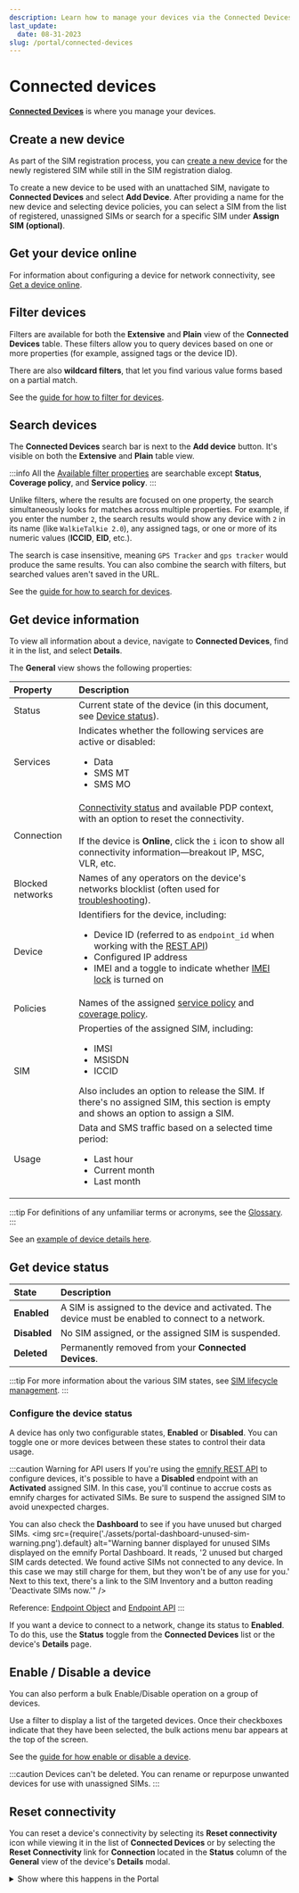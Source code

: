 ```yaml
---
description: Learn how to manage your devices via the Connected Devices page in the emnify Portal
last_update: 
  date: 08-31-2023
slug: /portal/connected-devices
---
```


# Connected devices

 [**Connected Devices**](https://portal.emnify.com/connected-devices) is where you manage your devices.

## Create a new device

As part of the SIM registration process, you can [create a new device](/quickstart/register-sims#create-a-new-device) for the newly registered SIM while still in the SIM registration dialog.

To create a new device to be used with an unattached SIM, navigate to **Connected Devices** and select **Add Device**.
After providing a name for the new device and selecting device policies, you can select a SIM from the list of registered, unassigned SIMs or search for a specific SIM under **Assign SIM (optional)**.

## Get your device online

For information about configuring a device for network connectivity, see [Get a device online](/apn-configuration).

## Filter devices

Filters are available for both the **Extensive** and **Plain** view of the **Connected Devices** table.
These filters allow you to query devices based on one or more properties (for example, assigned tags or the device ID).

There are also **wildcard filters**, that let you find various value forms based on a partial match.

See the [guide  for how to filter for devices](/portal/connected-devices/how-to-filter).

## Search devices

The **Connected Devices** search bar is next to the **Add device** button.
It's visible on both the **Extensive** and **Plain** table view.

:::info
All the [Available filter properties](#available-filters) are searchable except **Status**, **Coverage policy**, and **Service policy**.
:::

Unlike filters, where the results are focused on one property, the search simultaneously looks for matches across multiple properties.
For example, if you enter the number `2`, the search results would show any device with `2` in its name (like `WalkieTalkie 2.0`), any assigned tags, or one or more of its numeric values (**ICCID**, **EID**, etc.).

The search is case insensitive, meaning `GPS Tracker` and `gps tracker` would produce the same results.
You can also combine the search with filters, but searched values aren't saved in the URL.

See the [guide for how to search for devices](/portal/connected-devices/how-to-search).

## Get device information 

To view all information about a device, navigate to **Connected Devices**, find it in the list, and select **Details**.

The **General** view shows the following properties:


| Property          | Description                                      |
|:------------------|:-------------------------------------------------|
| Status            | Current state of the device (in this document, see [Device status](#device-status)). |
| Services          | Indicates whether the following services are active or disabled: <ul><li>Data</li><li>SMS MT</li><li>SMS MO</li></ul> |
| Connection        | [Connectivity status](/glossary#connectivity-status) and available PDP context, with an option to reset the connectivity. <br /><br /> If the device is **Online**, click the `i` icon to show all connectivity information—breakout IP, MSC, VLR, etc. |
| Blocked networks | Names of any operators on the device's networks blocklist (often used for [troubleshooting](/quickstart/troubleshooting#other-general-troubleshooting-tips)). |
| Device            | Identifiers for the device, including: <ul><li>Device ID (referred to as `endpoint_id` when working with the [REST API](https://cdn.emnify.net/api/doc/endpoint.html))</li><li>Configured IP address</li><li>IMEI and a toggle to indicate whether [IMEI lock](/services/security#imei-lock) is turned on</li></ul> |
| Policies          | Names of the assigned [service policy](/portal/device-policies#service-policies) and [coverage policy](/portal/device-policies#coverage-policies). |
| SIM               | Properties of the assigned SIM, including: <ul><li>IMSI</li><li>MSISDN</li><li>ICCID</li></ul> Also includes an option to release the SIM. If there's no assigned SIM, this section is empty and shows an option to assign a SIM. |
| Usage             | Data and SMS traffic based on a selected time period: <ul><li>Last hour</li><li>Current month</li><li>Last month</li></ul> |

:::tip
For definitions of any unfamiliar terms or acronyms, see the [Glossary](/glossary).
:::

See an [example of device details here](/portal/connected-devices/how-to-get-device-information).


## Get device status

| State            | Description                                      |
|:-----------------|:-------------------------------------------------|
| **Enabled**       | A SIM is assigned to the device and activated. The device must be enabled to connect to a network. |
| **Disabled**    | No SIM assigned, or the assigned SIM is suspended. |
| **Deleted**    | Permanently removed from your **Connected Devices**. |

:::tip
For more information about the various SIM states, see [SIM lifecycle management](/services/sim-lifecycle-management).
:::

### Configure the device status

A device has only two configurable states, **Enabled** or **Disabled**.
You can toggle one or more devices between these states to control their data usage.

:::caution Warning for API users
If you're using the [emnify REST API](https://cdn.emnify.net/api/doc/index.html) to configure devices, it's possible to have a **Disabled** endpoint with an **Activated** assigned SIM.
In this case, you'll continue to accrue costs as emnify charges for activated SIMs.
Be sure to suspend the assigned SIM to avoid unexpected charges.

You can also check the **Dashboard** to see if you have unused but charged SIMs.
<img
  src={require('./assets/portal-dashboard-unused-sim-warning.png').default}
  alt="Warning banner displayed for unused SIMs displayed on the emnify Portal Dashboard. It reads, '2 unused but charged SIM cards detected. We found active SIMs not connected to any device. In this case we may still charge for them, but they won't be of any use for you.' Next to this text, there's a link to the SIM Inventory and a button reading 'Deactivate SIMs now.'"
/>

Reference: [Endpoint Object](https://cdn.emnify.net/api/doc/endpoint.html) and [Endpoint API](https://cdn.emnify.net/api/doc/swagger.html#/Endpoint)
:::

If you want a device to connect to a network, change its status to **Enabled**.
To do this, use the **Status** toggle from the **Connected Devices** list or the device's **Details** page.

## Enable / Disable a device

You can also perform a bulk Enable/Disable operation on a group of devices.

Use a filter to display a list of the targeted devices.
Once their checkboxes indicate that they have been selected, the bulk actions menu bar appears at the top of the screen.

See the [guide for how enable or disable a device](/portal/connected-devices/how-to-enable-disable-device).

:::caution
Devices can't be deleted.
You can rename or repurpose unwanted devices for use with unassigned SIMs.
:::

## Reset connectivity

You can reset a device's connectivity by selecting its **Reset connectivity** icon while viewing it in the list of **Connected Devices** or by selecting the **Reset Connectivity** link for **Connection** located in the **Status** column of the **General** view of the device's **Details** modal.

<details className="custom-details-troubleshooting">
  <summary>Show where this happens in the Portal</summary>
  <img
    src={require('./assets/portal-connected-devices-reset-connectivity.png').default}
    style={{ width: 900 }}
    alt=""
  />
  <img
    src={require('./assets/portal-device-details-reset-connectivity.png').default}
    style={{ width: 325 }}
    alt=""
  />
</details>
